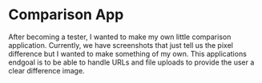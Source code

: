 <h1>Comparison App</h1>

<p>
  After becoming a tester, I wanted to make my own little comparison application. Currently, we have screenshots that just tell us the pixel difference but I wanted to make something of my own. This applications endgoal is to be able to handle URLs and file uploads to provide the user a clear difference image.
</p>
